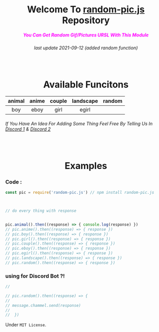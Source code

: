 <center><h1 style="text-align:center">Welcome To <a href="https://www.npmjs.com/package/random-pic.js">random-pic.js</a> Repository </h1></center>

<h5 style="text-align:center;color:magenta;">You Can Get Random Gif/Pictures URSL With This Module</h5><h6 style="text-align:center;">last update 2021-09-12 (added random function)</h6>


<h1 style="text-align:center;padding-top:50px;"> Available Funcitons</h1>

| animal  | anime |couple |landscape|random|
|:-------------: |:-------------:|:-------------:|:-------------:|:-------------:|
| boy| eboy     |girl |egirl|

<h6> If You Have An Idea For Adding Some Thing Feel Free By Telling Us In <a href="https://discord.gg/6vhPVYkNU9">Discord 1</a> &  <a href="https://discord.gg/nJUAbk5eeu">Discord 2</a></h67>

<h1 style="text-align:center;padding-top:50px;"> Examples </h1>


<h3> Code :</h3>


```javascript   
const pic = require('random-pic.js') // npm install random-pic.js



// do every thing with response


pic.animal().then((response) => { console.log(response) })
// pic.anime().then((response) => { response })
// pic.boy().then((response) => { response })
// pic.girl().then((response) => { response })
// pic.couple().then((response) => { response })
// pic.eboy().then((response) => { response })
// pic.egirl().then((response) => { response })
// pic.landscape().then((response) => { response })
// pic.random().then((response) => { response })
```

<h3> using for Discord Bot ?! </h3>

```javascript
// 

// pic.random().then((response) => { 
//
// message.chammel.send(response)
// 
//  })

```

Under `MIT License`.
